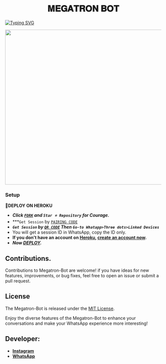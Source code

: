  <h1 align="center"> 𝐌𝐄𝐆𝐀𝐓𝐑𝐎𝐍 𝐁𝐎𝐓  </h1>
<a href="https://git.io/typing-svg"><img src="https://readme-typing-svg.demolab.com?font=Black+Ops+One&size=50&pause=1000&color=1BAFBAFF&center=true&width=1150&height=100&lines=MEGATRON BOT;MULTI+DEVICE+WHATSAPP+BOT;CREATED+BY+DAMON+KIMMY; RELEASED+BY+MOGIRE.2024" alt="Typing SVG" /></a>
  </p>



<img src="https://telegra.ph/file/46222c95d86c2c835223b.jpg" width="650" height="500"/>



### Setup

**📌DEPLOY ON HEROKU**
   - ***Click [`FORK`](https://github.com/Madmkisii/Megatron-Bot/fork) and `Star ⭐ Repository` for Courage.***
   - ***`Get Session` by  [`PAIRING CODE`](https://megatronbot-4d9998733c6d.herokuapp.com/)
   - ***`Get Session` by  [`QR CODE`](https://megatronbot-4d9998733c6d.herokuapp.com/qr) Then `Go-to Whatapp>Three dots>Linked Devices`***
   - You will get a session ID in WhatsApp, copy the ID only.
   - **If you don't have an account on [Heroku](https://signup.heroku.com/), [create an account now](https://signup.heroku.com/).**
   - ***Now [DEPLOY](https://dashboard.heroku.com/new?template=https://github.com/Madmkisii/Megatron-Bot).***


## Contributions.  

Contributions to Megatron-Bot are welcome! if you have ideas for new features, improvements, or bug fixes, feel free to open an issue or submit a pull request.

## License

The Megatron-Bot is released under the [MIT License](https://opensource.org/licenses/MIT).

Enjoy the diverse features of the Megatron-Bot to enhance your conversations and make your WhatsApp experience more interesting!

## Developer:

- [**Instagram**](https://instagram.com/Kimmy31)
- [**WhatsApp**](https://wa.me/254790593618)

